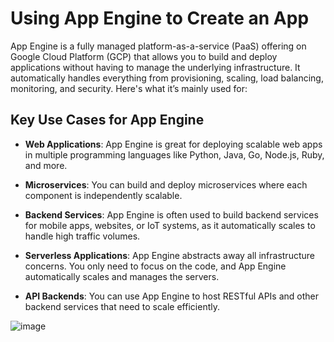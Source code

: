 # Using App Engine to Create an App

App Engine is a fully managed platform-as-a-service (PaaS) offering on Google Cloud Platform (GCP) that allows you to build and deploy applications without having to manage the underlying infrastructure. It automatically handles everything from provisioning, scaling, load balancing, monitoring, and security. Here's what it’s mainly used for:

## Key Use Cases for App Engine

- **Web Applications**: App Engine is great for deploying scalable web apps in multiple programming languages like Python, Java, Go, Node.js, Ruby, and more.
  
- **Microservices**: You can build and deploy microservices where each component is independently scalable.

- **Backend Services**: App Engine is often used to build backend services for mobile apps, websites, or IoT systems, as it automatically scales to handle high traffic volumes.

- **Serverless Applications**: App Engine abstracts away all infrastructure concerns. You only need to focus on the code, and App Engine automatically scales and manages the servers.

- **API Backends**: You can use App Engine to host RESTful APIs and other backend services that need to scale efficiently.

![image](https://github.com/user-attachments/assets/d939cea5-e37a-45a4-96bb-5d48228ef9c9)


